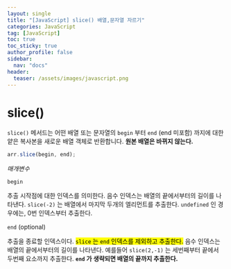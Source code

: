 ```yaml
---
layout: single
title: "[JavaScript] slice() 배열,문자열 자르기"
categories: JavaScript
tag: [JavaScript]
toc: true
toc_sticky: true
author_profile: false
sidebar:
  nav: "docs"
header:
  teaser: /assets/images/javascript.png
---
```


# slice()

`slice()` 메서드는 어떤 배열 또는 문자열의 `begin` 부터 `end` (end 미포함) 까지에 대한 얕은 복사본을 새로운 배열 객체로 반환합니다. **원본 배열은 바뀌지 않는다.**

```js
arr.slice(begin, end);
```

_매개변수_

`begin`

추출 시작점에 대한 인덱스를 의미한다. 음수 인덱스는 배열의 끝에서부터의 길이를 나타낸다. `slice(-2)` 는 배열에서 마지막 두개의 엘리먼트를 추출한다. `undefined` 인 경우에는, 0번 인덱스부터 추출한다.

`end` (optional)

추출을 종료할 인덱스이다. <mark>`slice` 는 `end` 인덱스를 제외하고 추출한다.</mark> 음수 인덱스는 배열의 끝에서부터의 길이를 나타낸다. 예를들어 `slice(2,-1)` 는 세번째부터 끝에서 두번째 요소까지 추출한다. **`end` 가 생략되면 배열의 끝까지 추출한다.**
